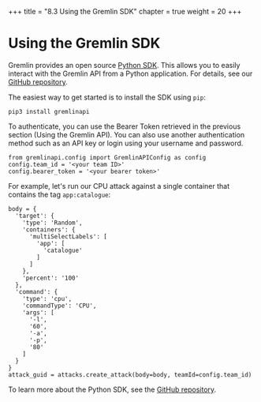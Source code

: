 +++
title = "8.3 Using the Gremlin SDK"
chapter = true
weight = 20
+++

# Using the Gremlin SDK

Gremlin provides an open source [Python SDK](https://github.com/gremlin/gremlin-python). This allows you to easily interact with the Gremlin API from a Python application. For details, see our [GitHub repository](https://github.com/gremlin/gremlin-python).

The easiest way to get started is to install the SDK using `pip`:

```
pip3 install gremlinapi
```

To authenticate, you can use the Bearer Token retrieved in the previous section (Using the Gremlin API). You can also use another authentication method such as an API key or login using your username and password.

```
from gremlinapi.config import GremlinAPIConfig as config
config.team_id = '<your team ID>'
config.bearer_token = '<your bearer token>'
```

For example, let's run our CPU attack against a single container that contains the tag `app:catalogue`:

```
body = {
  'target': {
    'type': 'Random',
    'containers': {
      'multiSelectLabels': [
        'app': [
          'catalogue'
        ]
      ]
    },
    'percent': '100'
  },
  'command': {
    'type': 'cpu',
    'commandType': 'CPU',
    'args': [
      '-l',
      '60',
      '-a',
      '-p',
      '80'
    ]
  }
}
attack_guid = attacks.create_attack(body=body, teamId=config.team_id)
```

To learn more about the Python SDK, see the [GitHub repository](https://github.com/gremlin/gremlin-python).